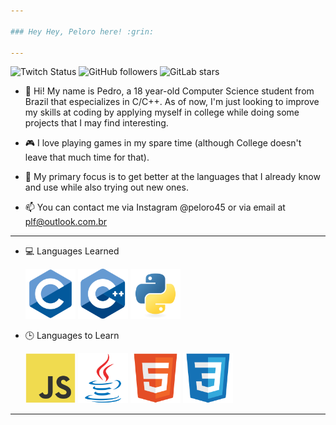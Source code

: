 ```yaml
---

### Hey Hey, Peloro here! :grin:

---
```


 ![Twitch Status](https://img.shields.io/twitch/status/peloroosu?style=social) ![GitHub followers](https://img.shields.io/github/followers/Peloro?style=social) ![GitLab stars](https://img.shields.io/gitlab/stars/Peloro45?gitlab_url=https%3A%2F%2Fgitlab.com%2FPeloro45&style=social)

- 🔭 Hi! My name is Pedro, a 18 year-old Computer Science student from Brazil that especializes in C/C++. As of now, I'm just looking to improve my skills at coding by applying myself in college while doing some projects that I may find interesting.

- 🎮 I love playing games in my spare time (although College doesn't leave that much time for that).

- 🌱 My primary focus is to get better at the languages that I already know and use while also trying out new ones.

- 📫 You can contact me via Instagram @peloro45 or via email at plf@outlook.com.br


---


- 💻 Languages Learned

  <img src="https://github.com/devicons/devicon/blob/master/icons/c/c-original.svg" width="80" height="80"> <img src="https://github.com/devicons/devicon/blob/master/icons/cplusplus/cplusplus-original.svg" width="80" height="80"> <img src="https://github.com/devicons/devicon/blob/master/icons/python/python-original.svg" width="80" height="80">

- 🕒 Languages to Learn

  <img src="https://github.com/devicons/devicon/blob/master/icons/javascript/javascript-original.svg" width="80" height="80"> <img src="https://github.com/devicons/devicon/blob/master/icons/java/java-original.svg" width="80" height="80"> <img src="https://github.com/devicons/devicon/blob/master/icons/html5/html5-original.svg" width="80" height="80"> <img src="https://github.com/devicons/devicon/blob/master/icons/css3/css3-original.svg" width="80" height="80">
  
---
